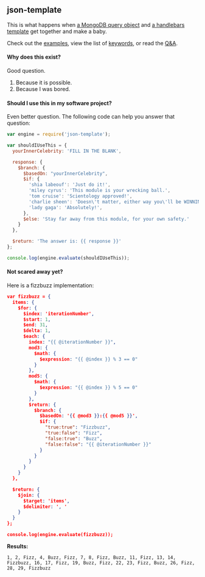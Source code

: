 ## json-template

This is what happens when [a MongoDB query object](http://docs.mongodb.org/manual/tutorial/query-documents/) and [a handlebars template](http://handlebarsjs.com/) get together and make a baby.

Check out the [examples](docs/examples.md), view the list of [keywords](docs/reserved.md), or read the [Q&A](docs/qa.md).

#### Why does this exist?

Good question.

1. Because it is possible.
2. Because I was bored.

#### Should I use this in my software project?

Even better question. The following code can help you answer that question:

```js
var engine = require('json-template');

var shouldIUseThis = {
  yourInnerCelebrity: 'FILL IN THE BLANK',

  response: {
    $branch: {
      $basedOn: "yourInnerCelebrity",
      $if: {
        'shia labeouf': 'Just do it!',
        'miley cyrus': 'This module is your wrecking ball.',
        'tom cruise': 'Scientology approved!',
        'charlie sheen': 'Doesn\'t matter, either way you\'ll be WINNING!',
        'lady gaga': 'Absolutely!',
      },
      $else: 'Stay far away from this module, for your own safety.'
    }
  },

  $return: 'The answer is: {{ response }}'
};

console.log(engine.evaluate(shouldIUseThis));
```

#### Not scared away yet?

Here is a fizzbuzz implementation:

```json
var fizzbuzz = {
  items: {
    $for: {
      $index: 'iterationNumber',
      $start: 1,
      $end: 31,
      $delta: 1,
      $each: {
        index: "{{ @iterationNumber }}",
        mod3: {
          $math: {
            $expression: "{{ @index }} % 3 == 0"
          }
        },
        mod5: {
          $math: {
            $expression: "{{ @index }} % 5 == 0"
          }
        },
        $return: {
          $branch: {
            $basedOn: '{{ @mod3 }}:{{ @mod5 }}',
            $if: {
              "true:true": "Fizzbuzz",
              "true:false": "Fizz",
              "false:true": "Buzz",
              "false:false": "{{ @iterationNumber }}"
            }
          }
        }
      }
    }
  },

  $return: {
    $join: {
      $target: 'items',
      $delimiter: ', '
    }
  }
};

console.log(engine.evaluate(fizzbuzz));
```

__Results:__

```
1, 2, Fizz, 4, Buzz, Fizz, 7, 8, Fizz, Buzz, 11, Fizz, 13, 14, Fizzbuzz, 16, 17, Fizz, 19, Buzz, Fizz, 22, 23, Fizz, Buzz, 26, Fizz, 28, 29, Fizzbuzz
```